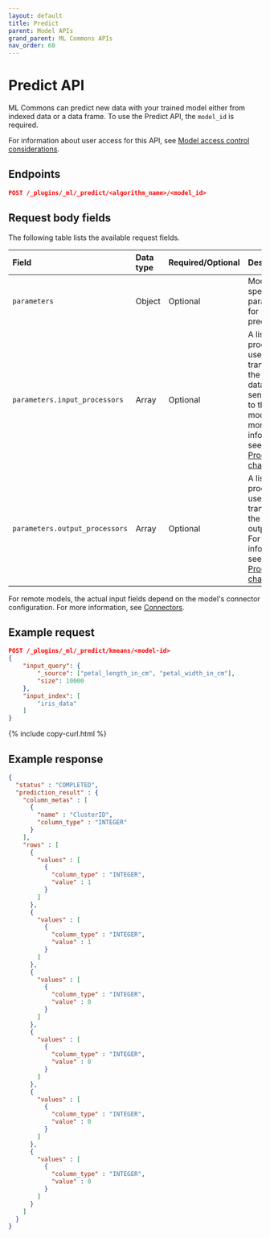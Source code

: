 ```yaml
---
layout: default
title: Predict
parent: Model APIs
grand_parent: ML Commons APIs
nav_order: 60
---
```


# Predict API

ML Commons can predict new data with your trained model either from indexed data or a data frame. To use the Predict API, the `model_id` is required.

For information about user access for this API, see [Model access control considerations]({{site.url}}{{site.baseurl}}/ml-commons-plugin/api/model-apis/index/#model-access-control-considerations).

## Endpoints

```json
POST /_plugins/_ml/_predict/<algorithm_name>/<model_id>
```

## Request body fields

The following table lists the available request fields.

Field | Data type | Required/Optional | Description
:---  | :--- | :--- | :---
`parameters` | Object | Optional | Model-specific parameters for prediction.
`parameters.input_processors` | Array | Optional | A list of processors used to transform the input data before sending it to the model. For more information, see [Processor chain]({{site.url}}{{site.baseurl}}/ml-commons-plugin/processor-chain/).
`parameters.output_processors` | Array | Optional | A list of processors used to transform the model's output data. For more information, see [Processor chain]({{site.url}}{{site.baseurl}}/ml-commons-plugin/processor-chain/).

For remote models, the actual input fields depend on the model's connector configuration. For more information, see [Connectors]({{site.url}}{{site.baseurl}}/ml-commons-plugin/remote-models/connectors/).

## Example request

```json
POST /_plugins/_ml/_predict/kmeans/<model-id>
{
    "input_query": {
        "_source": ["petal_length_in_cm", "petal_width_in_cm"],
        "size": 10000
    },
    "input_index": [
        "iris_data"
    ]
}
```
{% include copy-curl.html %}

## Example response

```json
{
  "status" : "COMPLETED",
  "prediction_result" : {
    "column_metas" : [
      {
        "name" : "ClusterID",
        "column_type" : "INTEGER"
      }
    ],
    "rows" : [
      {
        "values" : [
          {
            "column_type" : "INTEGER",
            "value" : 1
          }
        ]
      },
      {
        "values" : [
          {
            "column_type" : "INTEGER",
            "value" : 1
          }
        ]
      },
      {
        "values" : [
          {
            "column_type" : "INTEGER",
            "value" : 0
          }
        ]
      },
      {
        "values" : [
          {
            "column_type" : "INTEGER",
            "value" : 0
          }
        ]
      },
      {
        "values" : [
          {
            "column_type" : "INTEGER",
            "value" : 0
          }
        ]
      },
      {
        "values" : [
          {
            "column_type" : "INTEGER",
            "value" : 0
          }
        ]
      }
    ]
  }
}
```

